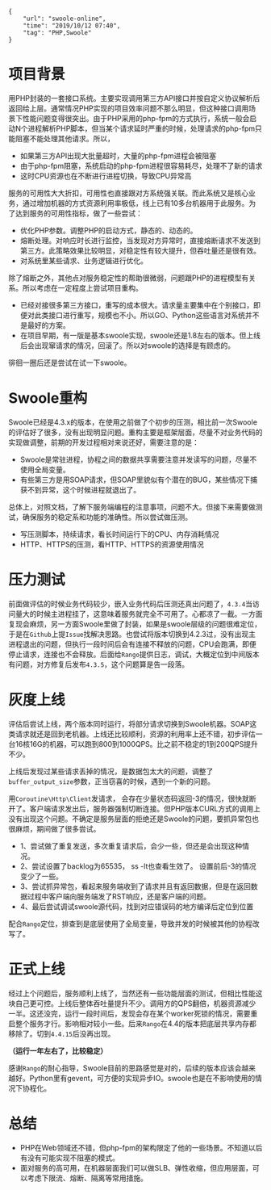 ```
{
    "url": "swoole-online",
    "time": "2019/10/12 07:40",
    "tag": "PHP,Swoole"
}
```

# 项目背景

用PHP封装的一套接口系统。主要实现调用第三方API接口并按自定义协议解析后返回给上层。通常情况PHP实现的项目效率问题不那么明显，但这种接口调用场景下性能问题变得很突出。由于PHP采用的php-fpm的方式执行，系统一般会启动N个进程解析PHP脚本，但当某个请求延时严重的时候，处理请求的php-fpm只能阻塞不能处理其他请求。所以，

- 如果第三方API出现大批量超时，大量的php-fpm进程会被阻塞
- 由于php-fpm阻塞，系统启动的php-fpm进程很容易耗尽，处理不了新的请求
- 这时CPU资源也在不断进行进程切换，导致CPU异常高

服务的可用性大大折扣，可用性也直接跟对方系统强关联。而此系统又是核心业务，通过增加机器的方式资源利用率极低，线上已有10多台机器用于此服务。为了达到服务的可用性指标，做了一些尝试：

- 优化PHP参数。调整PHP的启动方式，静态的、动态的。
- 熔断处理。对响应时长进行监控，当发现对方异常时，直接熔断请求不发送到第三方。此策略效果比较明显，对稳定性有较大提升，但吞吐量还是很有效。
- 对系统里某些请求、业务逻辑进行优化。

除了熔断之外，其他点对服务稳定性的帮助很微弱，问题跟PHP的进程模型有关系。所以考虑在一定程度上尝试项目重构。

- 已经对接很多第三方接口，重写的成本很大。请求量主要集中在个别接口，即便对此类接口进行重写，规模也不小。所以GO、Python这些语言对系统并不是最好的方案。
- 在项目早期，有一版是基本swoole实现，swoole还是1.8左右的版本。但上线后会出现窜请求的情况，回滚了。所以对swoole的选择是有顾虑的。

徘徊一圈后还是尝试在试一下swoole。

# Swoole重构

Swoole已经是4.3.x的版本，在使用之前做了个初步的压测，相比前一次Swoole的评估好了很多，没有出现明显问题。重构主要是框架层面，尽量不对业务代码的实现做调整，前期的开发过程相对来说还好，需要注意的是：

- Swoole是常驻进程，协程之间的数据共享需要注意并发读写的问题，尽量不使用全局变量。
- 有些第三方是用SOAP请求，但SOAP里貌似有个潜在的BUG，某些情况下捕获不到异常，这个时候进程就退出了。

总体上，对照文档，了解下服务端编程的注意事项，问题不大。但接下来需要做测试，确保服务的稳定系和功能的准确性。所以尝试做压测。

- 写压测脚本，持续请求，看长时间运行下的CPU、内存消耗情况
- HTTP、HTTPS的压测，看HTTP、HTTPS的资源使用情况

# 压力测试

前面做评估的时候业务代码较少，嵌入业务代码后压测还真出问题了，`4.3.4`当访问量大的时候主进程挂了，这意味着服务就完全不可用了。心都凉了一截。一方面复现会麻烦，另一方面Swoole里做了封装，如果是swoole层级的问题很难定位，于是在`Github`上提`Issue`找解决思路。也尝试将版本切换到4.2.3过，没有出现主进程退出的问题，但执行一段时间后会有连接不释放的问题，CPU会跑满，即便停止请求，连接也不会释放。后面给`Rango`提供日志，调试，大概定位到中间版本有问题，对方修复后发布`4.3.5`，这个问题算是告一段落。

# 灰度上线

评估后尝试上线，两个版本同时运行，将部分请求切换到Swoole机器。SOAP这类请求就还是回到老机器。上线还比较顺利，资源的利用率上还不错，初步评估一台16核16G的机器，可以跑到800到1000QPS。比之前不稳定的1到200QPS提升不少。

上线后发现过某些请求丢掉的情况，是数据包太大的问题，调整了`buffer_output_size`参数，正当窃喜的时候，遇到一个新的问题。

用`Coroutine\Http\Client`发请求， 会存在少量状态码返回-3的情况，很快就断开了。客户端请求发出后，服务器强制切断连接。但PHP版本CURL方式的调用上没有出现这个问题。不确定是服务层面的拒绝还是Swoole的问题，要抓异常包也很麻烦，期间做了很多尝试。

- 1、尝试做了重复发送，多次重复请求后，会少一些，但还是会出现这种情况。
- 2、尝试设置了backlog为65535， ss -lt也查看生效了。 设置前后-3的情况变少了一些。
- 3、尝试抓异常包，看起来服务端收到了请求并且有返回数据，但是在返回数据过程中客户端向服务端发了RST响应，还是客户端的问题。
- 4、最后尝试调试swoole源代码，找到对应错误码的地方编译后定位到位置

配合`Rango`定位，排查到是底层使用了全局变量，导致并发的时候被其他的协程改写了。

# 正式上线

经过上个问题后，服务顺利上线了，当然还有一些功能层面的测试，但相比性能这块自己更可控。上线后整体吞吐量提升不少。调用方的QPS翻倍，机器资源减少一半。这还没完，运行一段时间后，发现会存在某个worker死锁的情况，需要重启整个服务才行。影响相对较小一些。后来`Rango`在4.4的版本把底层共享内存都移除了。切到`4.4.15`后没再出现。

**（运行一年左右了，比较稳定）**

感谢`Rango`的耐心指导，Swoole目前的思路感觉是对的，后续的版本应该会越来越好。Python里有gevent，可方便的实现异步IO。swoole也是在不影响使用的情况下协程化。


# 总结

- PHP在Web领域还不错，但php-fpm的架构限定了他的一些场景。不知道以后有没有可能实现不阻塞的模式。
- 面对服务的高可用，在机器层面我们可以做SLB、弹性收缩，但应用层面，可以考虑下限流、熔断、隔离等常用措施。

